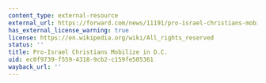 ```yaml
---
content_type: external-resource
external_url: https://forward.com/news/11191/pro-israel-christians-mobilize-in-dc-00168/
has_external_license_warning: true
license: https://en.wikipedia.org/wiki/All_rights_reserved
status: ''
title: Pro-Israel Christians Mobilize in D.C.
uid: ec0f9739-f559-4318-9cb2-c159fe505361
wayback_url: ''
---
```

